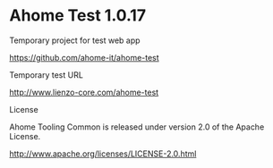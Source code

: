 Ahome Test 1.0.17
======

Temporary project for test web app

https://github.com/ahome-it/ahome-test

Temporary test URL

http://www.lienzo-core.com/ahome-test

License

Ahome Tooling Common is released under version 2.0 of the Apache License.

http://www.apache.org/licenses/LICENSE-2.0.html
